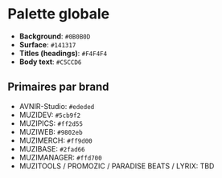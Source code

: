 # Palette globale
- **Background**: `#0B0B0D` 
- **Surface**: `#141317` 
- **Titles (headings)**: `#F4F4F4` 
- **Body text**: `#C5CCD6` 

## Primaires par brand
- AVNIR-Studio: `#ededed` 
- MUZIDEV: `#5cb9f2` 
- MUZIPICS: `#ff2d55` 
- MUZIWEB: `#9802eb` 
- MUZIMERCH: `#ff9d00` 
- MUZIBASE: `#2fad66` 
- MUZIMANAGER: `#ffd700` 
- MUZITOOLS / PROMOZIC / PARADISE BEATS / LYRIX: TBD
